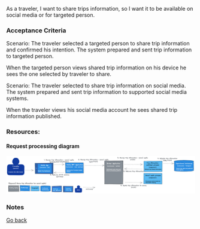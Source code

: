 As a traveler, I want to share trips information, so I want it to be available on social media or for targeted person.  

### Acceptance Criteria

Scenario: The traveler selected a targeted person to share trip information and confirmed his intention. The system prepared and sent trip information to targeted person.  

When the targeted person views shared trip information on his device he sees the one selected by traveler to share.  

Scenario: The traveler selected to share trip information on social media. The system prepared and sent trip information to supported social media systems.  

When the traveler views his social media account he sees shared trip information published.  

### Resources:

#### Request processing diagram

![Dynamic diagram](https://github.com/ExtravaganzaTeam/KATAS-2023/blob/main/current/user_stories/traveller/US_005_share_trip_information.png "a title")  

### Notes


[Go back](../README.md)
